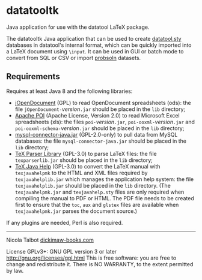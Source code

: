 # datatooltk
Java application for use with the datatool LaTeX package.

The datatooltk Java application that can be used to create
[datatool.sty](https://ctan.org/pkg/datatool) databases in
datatool's internal format, which can be quickly imported into a
LaTeX document using `\input`. It can be used in GUI or batch mode to
convert from SQL or CSV or import [probsoln](https://ctan.org/pkg/probsoln) datasets.

## Requirements

Requires at least Java 8 and the following libraries:

 - [jOpenDocument](https://jopendocument.org/) (GPL) to read OpenDocument
   spreadsheets (ods): the file `jOpenDocument-`_version_`.jar`
   should be placed in the `lib` directory;
 - [Apache POI](https://poi.apache.org/) (Apache License, Version 2.0)
    to read Microsoft Excel spreadsheets (xls): the files `poi-`_version_`.jar`, 
   `poi-ooxml-`_version_`.jar` and `poi-ooxml-schema-`_version_`.jar` 
   should be placed in the `lib` directory;
 - [mysql-connector-java.jar](https://dev.mysql.com/downloads/connector/j/)
   (GPL-2.0-only) 
   to pull data from MySQL databases: the file `mysql-connector-java.jar`
   should be placed in the `lib` directory;
 - [TeX Parser Library](https://github.com/nlct/texparser)
   (GPL-3.0)
   to parse LaTeX files: the file `texparserlib.jar`
   should be placed in the `lib` directory;
 - [TeX Java Help](https://github.com/nlct/texjavahelp) (GPL-3.0)
   to convert the LaTeX manual with `texjavahelpmk`
   to the HTML and XML files required by `texjavahelplib.jar`
   which manages the application help system: the file `texjavahelplib.jar`
   should be placed in the `lib` directory. (The `texjavahelpmk.jar`
   and `texjavahelp.sty` files are only required when compiling the
   manual to PDF or HTML. The PDF file needs to be created first
   to ensure that the `toc`, `aux` and `glstex` files are available
   when `texjavahelpmk.jar` parses the document source.)
   
If any plugins are needed, Perl is also required.

---

Nicola Talbot [dickimaw-books.com](https://www.dickimaw-books.com/)

License GPLv3+: GNU GPL version 3 or later
http://gnu.org/licenses/gpl.html
This is free software: you are free to change and redistribute it.
There is NO WARRANTY, to the extent permitted by law.
